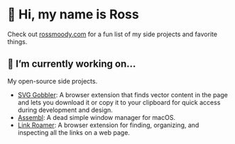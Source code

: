 # 👋 Hi, my name is Ross

Check out [rossmoody.com](https://rossmoody.com/) for a fun list of my side projects and favorite things.

## 🔭 I’m currently working on...

My open-source side projects. 

- [SVG Gobbler](https://github.com/rossmoody/svg-gobbler): A browser extension that finds vector content in the page and lets you download it or copy it to your clipboard for quick access during development and design.
- [Assembl](https://github.com/rossmoody/assembl): A dead simple window manager for macOS.
- [Link Roamer](https://github.com/rossmoody/link-roamer): A browser extension for finding, organizing, and inspecting all the links on a web page. 
